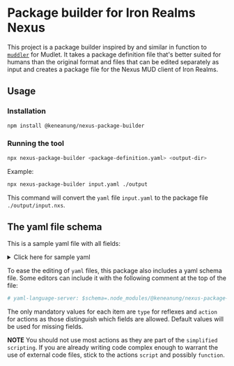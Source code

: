 # Package builder for Iron Realms Nexus #

This project is a package builder inspired by and similar in function to [`muddler`](https://github.com/demonnic/muddler) for Mudlet. It takes a package definition file that's better suited for humans than the original format and files that can be edited separately as input and creates a package file for the Nexus MUD client of Iron Realms.

## Usage ##

### Installation ###

```bash
npm install @keneanung/nexus-package-builder
```

### Running the tool ###

```bash
npx nexus-package-builder <package-definition.yaml> <output-dir>
```

Example:

```bash
npx nexus-package-builder input.yaml ./output
```

This command will convert the `yaml` file `input.yaml` to the package file `./output/input.nxs`.

## The yaml file schema ##

This is a sample yaml file with all fields:

<details>
<summary>Click here for sample yaml</summary>

```yaml
# yaml-language-server: $schema=./resources/nexus-schema.json
name: Package Name
description: This is the package description
enabled: true
type: group
items:
  # function with inline code
  - name: functionName
    type: function
    code: console.log('hello world')
    enabled: true
  # function with external code file
  - name: anotherFunctionName
    type: function
    codeFile: ./codeFile.js
    enabled: true
  - name: alias
    type: alias
    case_sensitive: true
    enabled: true
    text: Alias text to match
    matching: begins # or exact or regexp
    prefix_suffix: true
    whole_words: true
    actions:
      # script with inline code
      - action: script
        script: console.log('hello from script')
      - action: script
        scriptFile: ./scriptFile.js
      - action: button
        buttonaction: command  # or default or highlight or unhighlight or label
        buttonid: '0'
        command: someCommandToRun
        label: labelToSet
      - action: command
        command: commandText
        prefix_suffix: true
      - action: disable
        name: thingToDisable
        type: alias # or event or trigger or group or keybind
      - action: disableme
      - action: enable
        name: thingToEnable
        type: alias # or event or trigger or group or keybind
      - action: function
        fn: functionToCall
      - action: goto
        label: labelToGoTo
      - action: if
        cond-type1: target # or value or variable
        cond-val1: value1
        cond-type2: target # or value or variable
        cond-val2: value2
        cond-op: starts # or ends or greater or smaller or eq
        cond-mod: not # or empty
        cond-cs: true
        dothen: continue # or jump or stop
        dothenlabel: labelToJumpTo
        doelse: continue # or jump or stop
        doelselabel: labelToJumpToElse
      - action: label
        label: labelName
      - action: notification
        heading: header for browser notification
        text: text of notification
      - action: notify
        notice: NoticeText
        notice_fg: red # any colour in HTML (so name or hex)
        notice_bg: red # any colour in HTML (so name or hex)
      - action: repeat
        cond-type1: target # or value or variable
        cond-val1: value1
        cond-type2: target # or value or variable
        cond-val2: value2
        cond-op: starts # or ends or greater or smaller or eq
        cond-mod: not # or empty
        cond-cs: true
        label: labelToJumpTo
        mode: count # or while
      - action: sound
        sound: urlToSoundToPlay
      - action: stop
      - action: variable
        op: add # or del or div or mul or set or sub
        valtype: target # or value or variable
        value: valueof the variable
        varname: name of the new variable
      - action: wait
        milliseconds: "0"
        seconds: "1"
      - action: waitfor
        text: text from the game to wait for
        matching: begins # or exact or regexp or substring
        case_sensitive: true
        expire: "10"
        whole_words: true
  - type: group
    name: group name
    enabled: true
    items:
      # list of reflexes (triggers, aliases, groups, keybinds, events)
  - type: event
    name: name of the event
    enabled: true
    evtype: GMCP
    evsubtype: Char.Afflictions.Add # or Char.Afflictions.Remove or Char.Vitals or Room.AddPlayer or Room.RemovePlayer or Char.Defences.Add or Char.Defences.Remove or IRE.Target.Set or Room.Info
    actions:
      # list of actions to run, see the alias
  - type: keybind
    enabled: true
    name: keybindName
    key: 0 # numerical ID for the key
    key_alt: true
    key_ctrl: true
    key_shift: true
    actions:
      # list of actions to run, see the alias
  - type: trigger
    name: triggername
    text: text to trigger
    enabled: true
    matching: begins # or exact or regexp or substring
    case_sensitive: true
    whole_words: true
    actions:
      # list of actions to run, see the alias
```

</details>

To ease the editing of `yaml` files, this package also includes a yaml schema file. Some editors can include it with the following comment at the top of the file:

```yaml
# yaml-language-server: $schema=.node_modules/@keneanung/nexus-package-builder/resources/nexus-schema.json
```

The only mandatory values for each item are `type` for reflexes and `action` for actions as those distinguish which fields are allowed. Default values will be used for missing fields.

**NOTE** You should not use most actions as they are part of the `simplified scripting`. If you are already writing code complex enough to warrant the use of external code files, stick to the actions `script` and possibly `function`.
